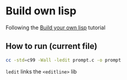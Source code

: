 # Build own lisp

Following the [Build your own lisp](https://buildyourownlisp.com) tutorial

## How to run (current file)

```bash
cc -std=c99 -Wall -ledit prompt.c -o prompt
```

`ledit` links the `<editline>` lib

